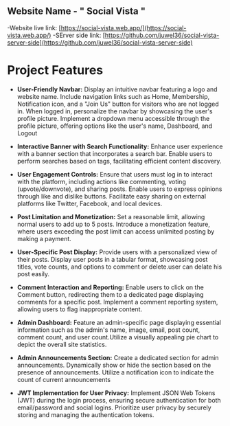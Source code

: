 
 ##  Website Name - " Social Vista  "

-Website live link:  [https://social-vista.web.app/](https://social-vista.web.app/)
-SErver side link:  [https://github.com/juwel36/social-vista-server-side](https://github.com/juwel36/social-vista-server-side)




#  Project Features  
- **User-Friendly Navbar:**
 Display an intuitive navbar featuring a logo and website name.
Include navigation links such as Home, Membership, Notification icon, and a "Join Us" button for visitors who are not logged in.
When logged in, personalize the navbar by showcasing the user's profile picture.
Implement a dropdown menu accessible through the profile picture, offering options like the user's name, Dashboard, and Logout

- **Interactive Banner with Search Functionality:**
 Enhance user experience with a banner section that incorporates a search bar.
Enable users to perform searches based on tags, facilitating efficient content discovery.


- **User Engagement Controls:**
 Ensure that users must log in to interact with the platform, including actions like commenting, voting (upvote/downvote), and sharing posts.
Enable users to express opinions through like and dislike buttons.
Facilitate easy sharing on external platforms like Twitter, Facebook, and local devices.

- **Post Limitation and Monetization:**
 Set a reasonable limit, allowing normal users to add up to 5 posts.
Introduce a monetization feature, where users exceeding the post limit can access unlimited posting by making a payment.


- **User-Specific Post Display:**
Provide users with a personalized view of their posts.
Display user posts in a tabular format, showcasing post titles, vote counts, and options to comment or delete.user can delate his post easily.

 
- **Comment Interaction and Reporting:**
 Enable users to click on the Comment button, redirecting them to a dedicated page displaying comments for a specific post.
Implement a comment reporting system, allowing users to flag inappropriate content.

- **Admin Dashboard:**
 Feature an admin-specific page displaying essential information such as the admin's name, image, email, post count, comment count, and user count.Utilize a visually appealing pie chart to depict the overall site statistics.


- **Admin Announcements Section:**
 Create a dedicated section for admin announcements.
Dynamically show or hide the section based on the presence of announcements.
Utilize a notification icon to indicate the count of current announcements


- **JWT Implementation for User Privacy:**
 Implement JSON Web Tokens (JWT) during the login process, ensuring secure authentication for both email/password and social logins.
Prioritize user privacy by securely storing and managing the authentication tokens.


 







